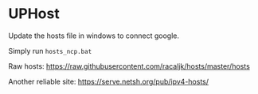 # UPHost
Update the hosts file in windows to connect google.

Simply run `hosts_ncp.bat`

Raw hosts: https://raw.githubusercontent.com/racaljk/hosts/master/hosts

Another reliable site: https://serve.netsh.org/pub/ipv4-hosts/
